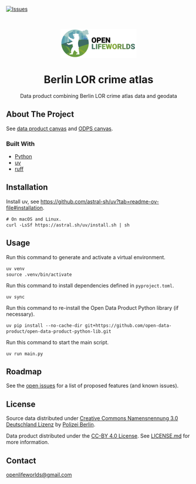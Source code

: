 [![Issues](https://img.shields.io/github/issues/open-lifeworlds/open-lifeworlds-data-product-berlin-lor-crime-atlas)](https://github.com/open-lifeworlds/open-lifeworlds-data-product-berlin-lor-crime-atlas/issues)

<br />
<p align="center">
  <a href="https://github.com/open-lifeworlds/open-lifeworlds-data-product-berlin-lor-crime-atlas">
    <img src="logo-with-text.png" alt="Logo" style="height: 80px; ">
  </a>

  <h1 align="center">Berlin LOR crime atlas</h1>

  <p align="center">
    Data product combining Berlin LOR crime atlas data and geodata</a>
  </p>
</p>

## About The Project

See [data product canvas](./docs/data-product-canvas.md) and [ODPS canvas](./docs/odps-canvas.md).

### Built With

* [Python](https://www.python.org/)
* [uv](https://docs.astral.sh/uv/)
* [ruff](https://docs.astral.sh/ruff/)

## Installation

Install uv, see https://github.com/astral-sh/uv?tab=readme-ov-file#installation.

```shell
# On macOS and Linux.
curl -LsSf https://astral.sh/uv/install.sh | sh
```

## Usage

Run this command to generate and activate a virtual environment.

```shell
uv venv
source .venv/bin/activate
```

Run this command to install dependencies defined in `pyproject.toml`.

```shell
uv sync
```

Run this command to re-install the Open Data Product Python library (if necessary).

```shell
uv pip install --no-cache-dir git+https://github.com/open-data-product/open-data-product-python-lib.git
```

Run this command to start the main script.

```shell
uv run main.py
```

## Roadmap

See the [open issues](https://github.com/open-lifeworlds/open-lifeworlds-data-product-berlin-lor-crime-atlas/issues) for a list of proposed features (and known issues).

## License

Source data distributed under [Creative Commons Namensnennung 3.0 Deutschland Lizenz](https://creativecommons.org/licenses/by/3.0/de/) by [Polizei Berlin](https://www.berlin.de/polizei/).

Data product distributed under the [CC-BY 4.0 License](https://creativecommons.org/licenses/by/4.0/). See [LICENSE.md](./LICENSE.md) for more information.

## Contact

openlifeworlds@gmail.com
